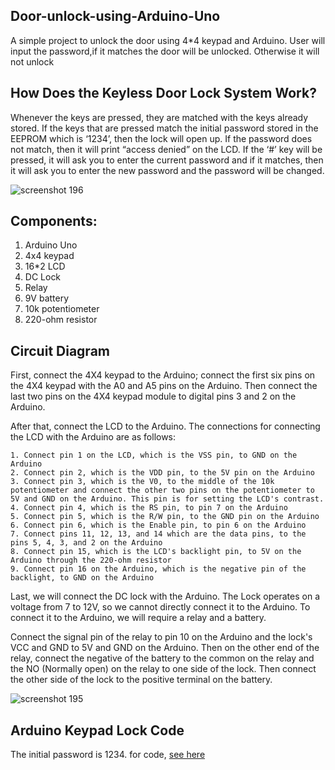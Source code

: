 ## Door-unlock-using-Arduino-Uno
A simple project to unlock the door using 4*4 keypad and Arduino. User will input the password,if it matches the door will be unlocked. Otherwise it will not unlock

## How Does the Keyless Door Lock System Work?

Whenever the keys are pressed, they are matched with the keys already stored. If the keys that are pressed match the initial password stored in the EEPROM which is ‘1234’, then the lock will open up. If the password does not match, then it will print “access denied” on the LCD. 
If the ‘#’ key will be pressed, it will ask you to enter the current password and if it matches, then it will ask you to enter the new password and the password will be changed.

![screenshot 196](https://user-images.githubusercontent.com/18008644/37867447-04df40cc-2fc3-11e8-892c-aaacab2c760b.png)


## Components:
1.	Arduino	Uno	
2.	4x4 keypad		
3.	16*2 LCD		
4.	DC Lock		
5.	Relay		
6.	9V battery		
7.  10k potentiometer		
8.	220-ohm resistor

## Circuit Diagram
First, connect the 4X4 keypad to the Arduino; connect the first six pins on the 4X4 keypad with the A0 and A5 pins on the Arduino. Then connect the last two pins on the 4X4 keypad module to digital pins 3 and 2 on the Arduino.

After that, connect the LCD to the Arduino. The connections for connecting the LCD with the Arduino are as follows:
```
1. Connect pin 1 on the LCD, which is the VSS pin, to GND on the Arduino
2. Connect pin 2, which is the VDD pin, to the 5V pin on the Arduino
3. Connect pin 3, which is the V0, to the middle of the 10k potentiometer and connect the other two pins on the potentiometer to 5V and GND on the Arduino. This pin is for setting the LCD's contrast.
4. Connect pin 4, which is the RS pin, to pin 7 on the Arduino
5. Connect pin 5, which is the R/W pin, to the GND pin on the Arduino
6. Connect pin 6, which is the Enable pin, to pin 6 on the Arduino
7. Connect pins 11, 12, 13, and 14 which are the data pins, to the pins 5, 4, 3, and 2 on the Arduino
8. Connect pin 15, which is the LCD's backlight pin, to 5V on the Arduino through the 220-ohm resistor
9. Connect pin 16 on the Arduino, which is the negative pin of the backlight, to GND on the Arduino
```
Last, we will connect the DC lock with the Arduino. The Lock operates on a voltage from 7 to 12V, so we cannot directly connect it to the Arduino. To connect it to the Arduino, we will require a relay and a battery. 

Connect the signal pin of the relay to pin 10 on the Arduino and the lock's VCC and GND to 5V and GND on the Arduino. Then on the other end of the relay, connect the negative of the battery to the common on the relay and the NO (Normally open) on the relay to one side of the lock. Then connect the other side of the lock to the positive terminal on the battery.



![screenshot 195](https://user-images.githubusercontent.com/18008644/37867445-ff09980a-2fc2-11e8-8059-49d974500f1f.png)

## Arduino Keypad Lock Code
The initial password is 1234. for code, [see here](https://github.com/NeloyNSU/Door-unlock-using-Arduino-Uno/blob/master/door.ino)


